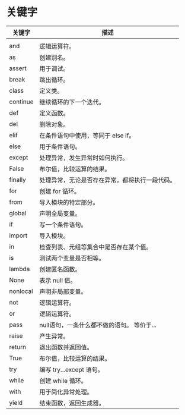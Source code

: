 # 关键字

| 关键字   | 描述                                           |
| -------- | ---------------------------------------------- |
|          |                                                |
| and      | 逻辑运算符。                                   |
| as       | 创建别名。                                     |
| assert   | 用于调试。                                     |
| break    | 跳出循环。                                     |
| class    | 定义类。                                       |
| continue | 继续循环的下一个迭代。                         |
| def      | 定义函数。                                     |
| del      | 删除对象。                                     |
| elif     | 在条件语句中使用，等同于 else if。             |
| else     | 用于条件语句。                                 |
| except   | 处理异常，发生异常时如何执行。                 |
| False    | 布尔值，比较运算的结果。                       |
| finally  | 处理异常，无论是否存在异常，都将执行一段代码。 |
| for      | 创建 for 循环。                                |
| from     | 导入模块的特定部分。                           |
| global   | 声明全局变量。                                 |
| if       | 写一个条件语句。                               |
| import   | 导入模块。                                     |
| in       | 检查列表、元组等集合中是否存在某个值。         |
| is       | 测试两个变量是否相等。                         |
| lambda   | 创建匿名函数。                                 |
| None     | 表示 null 值。                                 |
| nonlocal | 声明非局部变量。                               |
| not      | 逻辑运算符。                                   |
| or       | 逻辑运算符。                                   |
| pass     | null语句，一条什么都不做的语句。     等价于... |
| raise    | 产生异常。                                     |
| return   | 退出函数并返回值。                             |
| True     | 布尔值，比较运算的结果。                       |
| try      | 编写 try...except 语句。                       |
| while    | 创建 while 循环。                              |
| with     | 用于简化异常处理。                             |
| yield    | 结束函数，返回生成器。                         |
